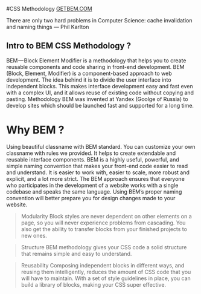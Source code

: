 #CSS Methodology
[GETBEM.COM](//http://getbem.com/)

There are only two hard problems in Computer Science: cache invalidation and naming things — Phil Karlton

## Intro to BEM CSS Methodology ?
BEM — Block Element Modifier is a methodology that helps you to create reusable components and code sharing in front-end development.
BEM (Block, Element, Modifier) is a component-based approach to web development. The idea behind it is to divide the user interface into independent blocks. This makes interface development easy and fast even with a complex UI, and it allows reuse of existing code without copying and pasting.
Methodology BEM was invented at Yandex (Goolge of Russia) to develop sites which should be launched fast and supported for a long time. 


# Why BEM ?
Using beautiful classname with BEM standard.
You can customize your own classname with rules we provided.
It helps to create extendable and reusable interface components.
BEM is a highly useful, powerful, and simple naming convention that makes your front-end code easier to read and understand.
It is easier to work with, easier to scale, more robust and explicit, and a lot more strict.
The BEM approach ensures that everyone who participates in the development of a website works with a single codebase and speaks the same language. Using BEM’s proper naming convention will better prepare you for design changes made to your website.

> Modularity
Block styles are never dependent on other elements on a page, so you will never experience problems from cascading.
You also get the ability to transfer blocks from your finished projects to new ones.

> Structure
BEM methodology gives your CSS code a solid structure that remains simple and easy to understand.


> Reusability
Composing independent blocks in different ways, and reusing them intelligently, reduces the amount of CSS code that you will have to maintain. 
With a set of style guidelines in place, you can build a library of blocks, making your CSS super effective.